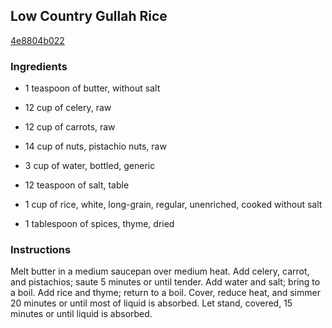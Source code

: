 ## Low Country Gullah Rice

[4e8804b022](http://www.food.com/recipe/low-country-gullah-rice-176916)

### Ingredients

 - 1 teaspoon of butter, without salt

 - 12 cup of celery, raw

 - 12 cup of carrots, raw

 - 14 cup of nuts, pistachio nuts, raw

 - 3 cup of water, bottled, generic

 - 12 teaspoon of salt, table

 - 1 cup of rice, white, long-grain, regular, unenriched, cooked without salt

 - 1 tablespoon of spices, thyme, dried

### Instructions

Melt butter in a medium saucepan over medium heat. Add celery, carrot, and pistachios; saute 5 minutes or until tender. Add water and salt; bring to a boil. Add rice and thyme; return to a boil. Cover, reduce heat, and simmer 20 minutes or until most of liquid is absorbed. Let stand, covered, 15 minutes or until liquid is absorbed.